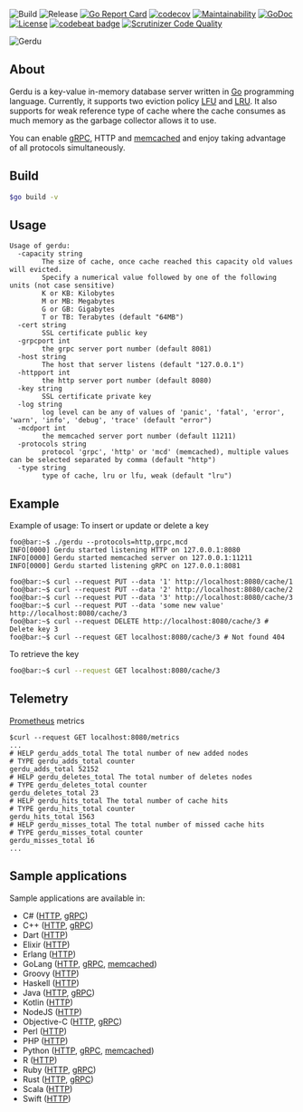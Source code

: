 ![Build](https://github.com/arazmj/gerdu/workflows/Go/badge.svg)
![Release](https://github.com/arazmj/gerdu/workflows/GoReleaser/badge.svg)
[![Go Report Card](https://goreportcard.com/badge/github.com/arazmj/gerdu)](https://goreportcard.com/report/github.com/arazmj/gerdu)
[![codecov](https://codecov.io/gh/arazmj/gerdu/branch/master/graph/badge.svg)](https://codecov.io/gh/arazmj/gerdu)
[![Maintainability](https://api.codeclimate.com/v1/badges/a99a88d28ad37a79dbf6/maintainability)](https://codeclimate.com/github/codeclimate/codeclimate/maintainability)
[![GoDoc](https://godoc.org/github.com/arazmj/gerdu?status.svg)](https://godoc.org/github.com/arazmj/gerdu)
[![License](https://img.shields.io/badge/License-BSD%203--Clause-blue.svg)](https://opensource.org/licenses/BSD-3-Clause)
[![codebeat badge](https://codebeat.co/badges/05010b5e-17d9-4f5d-a6bb-2c330ff364c8)](https://codebeat.co/projects/github-com-arazmj-gerdu-master)
[![Scrutinizer Code Quality](https://scrutinizer-ci.com/g/arazmj/gerdu/badges/quality-score.png?b=master)](https://scrutinizer-ci.com/g/arazmj/gerdu/?branch=master)

![Gerdu](https://github.com/arazmj/gerdu/blob/assets/gerdu_banner.png?raw=true)

## About
Gerdu is a key-value in-memory database server written in [Go](http://golang.org) programming language.
Currently, it supports two eviction policy [LFU](https://en.wikipedia.org/wiki/Least_frequently_used) and [LRU](https://en.wikipedia.org/wiki/Cache_replacement_policies#Least_recently_used_(LRU)). 
It also supports for weak reference type of cache where the cache consumes as much memory as the garbage collector allows it to use.
<br/>

You can enable [gRPC](https://grpc.io), HTTP and [memcached](https://memcached.org) and enjoy taking advantage of all protocols simultaneously.

## Build
```Bash
$go build -v
```

## Usage
```
Usage of gerdu:
  -capacity string
        The size of cache, once cache reached this capacity old values will evicted.
        Specify a numerical value followed by one of the following units (not case sensitive)
        K or KB: Kilobytes
        M or MB: Megabytes
        G or GB: Gigabytes
        T or TB: Terabytes (default "64MB")
  -cert string
        SSL certificate public key
  -grpcport int
        the grpc server port number (default 8081)
  -host string
        The host that server listens (default "127.0.0.1")
  -httpport int
        the http server port number (default 8080)
  -key string
        SSL certificate private key
  -log string
        log level can be any of values of 'panic', 'fatal', 'error', 'warn', 'info', 'debug', 'trace' (default "error")
  -mcdport int
        the memcached server port number (default 11211)
  -protocols string
        protocol 'grpc', 'http' or 'mcd' (memcached), multiple values can be selected separated by comma (default "http")
  -type string
        type of cache, lru or lfu, weak (default "lru")
```

## Example
Example of usage:
To insert or update or delete a key 
```console
foo@bar:~$ ./gerdu --protocols=http,grpc,mcd  
INFO[0000] Gerdu started listening HTTP on 127.0.0.1:8080 
INFO[0000] Gerdu started memcached server on 127.0.0.1:11211 
INFO[0000] Gerdu started listening gRPC on 127.0.0.1:8081 

foo@bar:~$ curl --request PUT --data '1' http://localhost:8080/cache/1
foo@bar:~$ curl --request PUT --data '2' http://localhost:8080/cache/2
foo@bar:~$ curl --request PUT --data '3' http://localhost:8080/cache/3
foo@bar:~$ curl --request PUT --data 'some new value' http://localhost:8080/cache/3
foo@bar:~$ curl --request DELETE http://localhost:8080/cache/3 # Delete key 3
foo@bar:~$ curl --request GET localhost:8080/cache/3 # Not found 404
```

To retrieve the key
```Bash
foo@bar:~$ curl --request GET localhost:8080/cache/3
```

## Telemetry 
[Prometheus](https://prometheus.io) metrics
```
$curl --request GET localhost:8080/metrics
...
# HELP gerdu_adds_total The total number of new added nodes
# TYPE gerdu_adds_total counter
gerdu_adds_total 52152
# HELP gerdu_deletes_total The total number of deletes nodes
# TYPE gerdu_deletes_total counter
gerdu_deletes_total 23
# HELP gerdu_hits_total The total number of cache hits
# TYPE gerdu_hits_total counter
gerdu_hits_total 1563
# HELP gerdu_misses_total The total number of missed cache hits
# TYPE gerdu_misses_total counter
gerdu_misses_total 16
...
```

## Sample applications
Sample applications are available in:

- C# ([HTTP](examples/HTTP/CSharp/CSharp/Program.cs), [gRPC](examples/gRPC/CSharp/CSharpGRPC/Program.cs))
- C++ ([HTTP](examples/HTTP/CPP/main.cpp), [gRPC](examples/gRPC/CPP/main.cpp))
- Dart ([HTTP](examples/HTTP/Dart/bin/Dart.dart))
- Elixir ([HTTP](examples/HTTP/Elixir/lib/go_cache_elixir.ex))
- Erlang ([HTTP](examples/HTTP/Erlang/src/test_gocache.erl))
- GoLang ([HTTP](examples/HTTP/GoLang/main.go), [gRPC](examples/gRPC/GoLang/main.go), [memcached](examples/memcached/GoLang/main.go))
- Groovy ([HTTP](examples/HTTP/Groovy/main.groovy))
- Haskell ([HTTP](examples/HTTP/Haskell/app/Main.hs))
- Java ([HTTP](examples/HTTP/Java/src/GoCache.java), [gRPC](examples/gRPC/Java/src/main/java/net/amirrazmjou/Main.java))
- Kotlin ([HTTP](examples/HTTP/Kotlin/src/Main.kt))
- NodeJS ([HTTP](examples/HTTP/NodeJS/app.js))
- Objective-C ([HTTP](examples/HTTP/Objective-C/main.m), [gRPC](examples/gRPC/Objective-C/GerduGrpcObjC/main.m))
- Perl ([HTTP](examples/HTTP/Perl/main.pl))
- PHP  ([HTTP](examples/HTTP/PHP/test.php))
- Python ([HTTP](examples/HTTP/Python/test.py), [gRPC](examples/gRPC/Python/main.py), [memcached](examples/memcached/Python/test.py))
- R ([HTTP](examples/HTTP/R/main.R))
- Ruby ([HTTP](examples/HTTP/Ruby/go_cache.rb), [gRPC](examples/gRPC/Ruby/main.rb))
- Rust ([HTTP](examples/HTTP/Rust/main.rs), [gRPC](examples/gRPC/Rust/src/main.rs))
- Scala ([HTTP](examples/HTTP/Scala/src/main/scala/com/amirrazmjou/go/cache/example/Example.scala))
- Swift ([HTTP](examples/HTTP/Swift/GoCacheSwift/main.swift))
